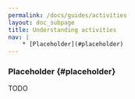```yaml
---
permalink: /docs/guides/activities
layout: doc_subpage
title: Understanding activities
nav: |
    * [Placeholder](#placeholder)
---
```


### Placeholder {#placeholder}

TODO
